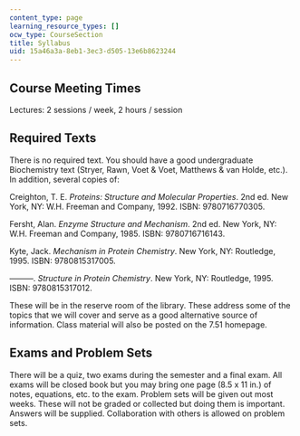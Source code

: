 ```yaml
---
content_type: page
learning_resource_types: []
ocw_type: CourseSection
title: Syllabus
uid: 15a46a3a-8eb1-3ec3-d505-13e6b8623244
---
```


Course Meeting Times
--------------------

Lectures: 2 sessions / week, 2 hours / session

Required Texts
--------------

There is no required text. You should have a good undergraduate Biochemistry text (Stryer, Rawn, Voet & Voet, Matthews & van Holde, etc.). In addition, several copies of:

Creighton, T. E. _Proteins: Structure and Molecular Properties_. 2nd ed. New York, NY: W.H. Freeman and Company, 1992. ISBN: 9780716770305.

Fersht, Alan. _Enzyme Structure and Mechanism_. 2nd ed. New York, NY: W.H. Freeman and Company, 1985. ISBN: 9780716716143.

Kyte, Jack. _Mechanism in Protein Chemistry_. New York, NY: Routledge, 1995. ISBN: 9780815317005.

———. _Structure in Protein Chemistry_. New York, NY: Routledge, 1995. ISBN: 9780815317012.

These will be in the reserve room of the library. These address some of the topics that we will cover and serve as a good alternative source of information. Class material will also be posted on the 7.51 homepage.

Exams and Problem Sets
----------------------

There will be a quiz, two exams during the semester and a final exam. All exams will be closed book but you may bring one page (8.5 x 11 in.) of notes, equations, etc. to the exam. Problem sets will be given out most weeks. These will not be graded or collected but doing them is important. Answers will be supplied. Collaboration with others is allowed on problem sets.